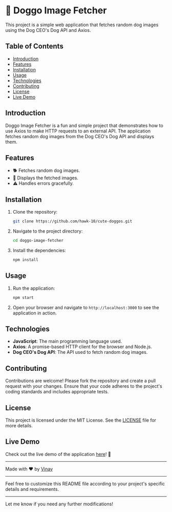 # 🐶 Doggo Image Fetcher

This project is a simple web application that fetches random dog images using the Dog CEO's Dog API and Axios.

## Table of Contents

- [Introduction](#introduction)
- [Features](#features)
- [Installation](#installation)
- [Usage](#usage)
- [Technologies](#technologies)
- [Contributing](#contributing)
- [License](#license)
- [Live Demo](#live-demo)

## Introduction

Doggo Image Fetcher is a fun and simple project that demonstrates how to use Axios to make HTTP requests to an external API. The application fetches random dog images from the Dog CEO's Dog API and displays them.

## Features

- 🐕 Fetches random dog images.
- 📸 Displays the fetched images.
- ⚠️ Handles errors gracefully.

## Installation

1. Clone the repository:

    ```bash
    git clone https://github.com/hawk-10/cute-doggos.git
    ```

2. Navigate to the project directory:

    ```bash
    cd doggo-image-fetcher
    ```

3. Install the dependencies:

    ```bash
    npm install
    ```

## Usage

1. Run the application:

    ```bash
    npm start
    ```

2. Open your browser and navigate to `http://localhost:3000` to see the application in action.

## Technologies

- **JavaScript**: The main programming language used.
- **Axios**: A promise-based HTTP client for the browser and Node.js.
- **Dog CEO's Dog API**: The API used to fetch random dog images.

## Contributing

Contributions are welcome! Please fork the repository and create a pull request with your changes. Ensure that your code adheres to the project's coding standards and includes appropriate tests.

## License

This project is licensed under the MIT License. See the [LICENSE](LICENSE) file for more details.

## Live Demo

Check out the live demo of the application [here](https://hawk-10.github.io/cute-doggos/)! 🎉

---

Made with ❤️ by [Vinay](https://github.com/vinay-th)

---

Feel free to customize this README file according to your project's specific details and requirements.

---

Let me know if you need any further modifications!
